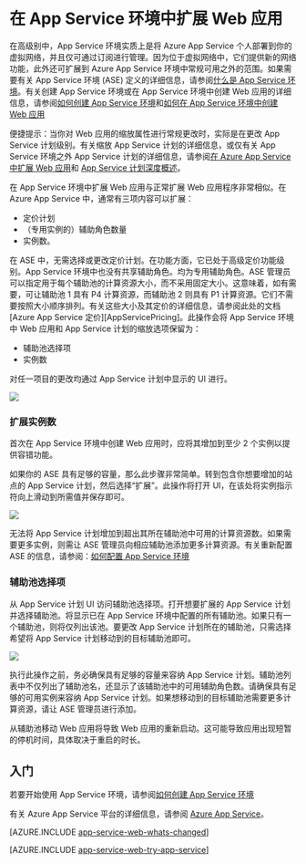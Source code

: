 <properties 
	pageTitle="如何在 App Service 环境中扩展 Web 应用" 
	description="在 App Service 环境中扩展 Web 应用" 
	services="app-service\web" 
	documentationCenter="" 
	authors="ccompy" 
	manager="stefsch" 
	editor=""/>

<tags 
	ms.service="app-service-web" 
	ms.date="04/27/2015" 
	wacn.date=""/>

# 在 App Service 环境中扩展 Web 应用 #

在高级别中，App Service 环境实质上是将 Azure App Service 个人部署到你的虚拟网络，并且仅可通过订阅进行管理。因为位于虚拟网络中，它们提供新的网络功能，此外还可扩展到 Azure App Service 环境中常规可用之外的范围。如果需要有关 App Service 环境 (ASE) 定义的详细信息，请参阅[什么是 App Service 环境][WhatisASE]。有关创建 App Service 环境或在 App Service 环境中创建 Web 应用的详细信息，请参阅[如何创建 App Service 环境][HowtoCreateASE]和[如何在 App Service 环境中创建 Web 应用][CreateWebappinASE]

便捷提示：当你对 Web 应用的缩放属性进行常规更改时，实际是在更改 App Service 计划级别。有关缩放 App Service 计划的详细信息，或仅有关 App Service 环境之外 App Service 计划的详细信息，请参阅[在 Azure App Service 中扩展 Web 应用][ScaleWebapp]和 [App Service 计划深度概述][Appserviceplans]。

在 App Service 环境中扩展 Web 应用与正常扩展 Web 应用程序非常相似。在 Azure App Service 中，通常有三项内容可以扩展：

- 定价计划
- （专用实例的）辅助角色数量
- 实例数。

在 ASE 中，无需选择或更改定价计划。在功能方面，它已处于高级定价功能级别。App Service 环境中也没有共享辅助角色。均为专用辅助角色。ASE 管理员可以指定用于每个辅助池的计算资源大小，而不采用固定大小。这意味着，如有需要，可让辅助池 1 具有 P4 计算资源，而辅助池 2 则具有 P1 计算资源。它们不需要按照大小顺序排列。有关这些大小及其定价的详细信息，请参阅此处的文档 [Azure App Service 定价][AppServicePricing]。此操作会将 App Service 环境中 Web 应用和 App Service 计划的缩放选项保留为：

- 辅助池选择项
- 实例数

对任一项目的更改均通过 App Service 计划中显示的 UI 进行。

![][1]

### 扩展实例数 ###

首次在 App Service 环境中创建 Web 应用时，应将其增加到至少 2 个实例以提供容错功能。

如果你的 ASE 具有足够的容量，那么此步骤非常简单。转到包含你想要增加的站点的 App Service 计划，然后选择“扩展”。此操作将打开 UI，在该处将实例指示符向上滑动到所需值并保存即可。

![][2]

无法将 App Service 计划增加到超出其所在辅助池中可用的计算资源数。如果需要更多实例，则需让 ASE 管理员向相应辅助池添加更多计算资源。有关重新配置 ASE 的信息，请参阅：[如何配置 App Service 环境][HowtoConfigureASE]
 

### 辅助池选择项 ###

从 App Service 计划 UI 访问辅助池选择项。打开想要扩展的 App Service 计划并选择辅助池。将显示已在 App Service 环境中配置的所有辅助池。如果只有一个辅助池，则将仅列出该池。要更改 App Service 计划所在的辅助池，只需选择希望将 App Service 计划移动到的目标辅助池即可。

![][3]

执行此操作之前，务必确保具有足够的容量来容纳 App Service 计划。辅助池列表中不仅列出了辅助池名，还显示了该辅助池中的可用辅助角色数。请确保具有足够的可用实例来容纳 App Service 计划。如果想移动到的目标辅助池需要更多计算资源，请让 ASE 管理员进行添加。

从辅助池移动 Web 应用将导致 Web 应用的重新启动。这可能导致应用出现短暂的停机时间，具体取决于重启的时长。

## 入门

若要开始使用 App Service 环境，请参阅[如何创建 App Service 环境][HowtoCreateASE]

有关 Azure App Service 平台的详细信息，请参阅 [Azure App Service][AzureAppService]。

[AZURE.INCLUDE [app-service-web-whats-changed](../includes/app-service-web-whats-changed.md)]

[AZURE.INCLUDE [app-service-web-try-app-service](../includes/app-service-web-try-app-service.md)]

<!--Image references-->
[1]: ./media/app-service-web-scale-a-web-app-in-an-app-service-environment/scaleasp.png
[2]: ./media/app-service-web-scale-a-web-app-in-an-app-service-environment/scaleinstances.png
[3]: ./media/app-service-web-scale-a-web-app-in-an-app-service-environment/scalepool.png

<!--Links-->
[WhatisASE]: /documentation/articles/app-service-app-service-environment-intro
[ScaleWebapp]: /documentation/articles/web-sites-scale
[HowtoCreateASE]: /documentation/articles/app-service-web-how-to-create-an-app-service-environment
[HowtoConfigureASE]: /documentation/articles/app-service-web-configure-an-app-service-environment/
[CreateWebappinASE]: /documentation/articles/app-service-web-how-to-create-a-web-app-in-an-ase
[Appserviceplans]: /documentation/articles/azure-web-sites-web-hosting-plans-in-depth-overview
[AzureAppService]: /documentation/articles/app-service-value-prop-what-is
 

<!---HONumber=67-->